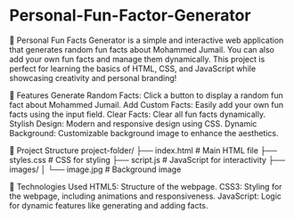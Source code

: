 # Personal-Fun-Factor-Generator
🌟 Personal Fun Facts Generator is a simple and interactive web application that generates random fun facts about Mohammed Jumail. You can also add your own fun facts and manage them dynamically. This project is perfect for learning the basics of HTML, CSS, and JavaScript while showcasing creativity and personal branding!

🚀 Features
Generate Random Facts: Click a button to display a random fun fact about Mohammed Jumail.
Add Custom Facts: Easily add your own fun facts using the input field.
Clear Facts: Clear all fun facts dynamically.
Stylish Design: Modern and responsive design using CSS.
Dynamic Background: Customizable background image to enhance the aesthetics.

📂 Project Structure
project-folder/
├── index.html        # Main HTML file
├── styles.css        # CSS for styling
├── script.js         # JavaScript for interactivity
├── images/
│   └── image.jpg     # Background image

🔧 Technologies Used
HTML5: Structure of the webpage.
CSS3: Styling for the webpage, including animations and responsiveness.
JavaScript: Logic for dynamic features like generating and adding facts.
